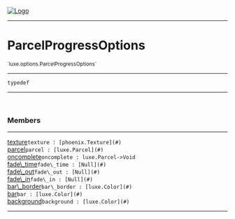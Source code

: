 
[![Logo](../../../images/logo.png)](../../../api/index.html)

---



<h1>ParcelProgressOptions</h1>
<small>`luxe.options.ParcelProgressOptions`</small>



---

`typedef`

---

&nbsp;
&nbsp;



<h3>Members</h3> <hr/><span class="member apipage">
                <a name="texture"><a class="lift" href="#texture">texture</a></a><code class="signature apipage">texture : [phoenix.Texture](#)</code><br/></span>
            <span class="small_desc_flat"></span><span class="member apipage">
                <a name="parcel"><a class="lift" href="#parcel">parcel</a></a><code class="signature apipage">parcel : [luxe.Parcel](#)</code><br/></span>
            <span class="small_desc_flat"></span><span class="member apipage">
                <a name="oncomplete"><a class="lift" href="#oncomplete">oncomplete</a></a><code class="signature apipage">oncomplete : luxe.Parcel-&gt;Void</code><br/></span>
            <span class="small_desc_flat"></span><span class="member apipage">
                <a name="fade_time"><a class="lift" href="#fade_time">fade\_time</a></a><code class="signature apipage">fade\_time : [Null](#)</code><br/></span>
            <span class="small_desc_flat"></span><span class="member apipage">
                <a name="fade_out"><a class="lift" href="#fade_out">fade\_out</a></a><code class="signature apipage">fade\_out : [Null](#)</code><br/></span>
            <span class="small_desc_flat"></span><span class="member apipage">
                <a name="fade_in"><a class="lift" href="#fade_in">fade\_in</a></a><code class="signature apipage">fade\_in : [Null](#)</code><br/></span>
            <span class="small_desc_flat"></span><span class="member apipage">
                <a name="bar_border"><a class="lift" href="#bar_border">bar\_border</a></a><code class="signature apipage">bar\_border : [luxe.Color](#)</code><br/></span>
            <span class="small_desc_flat"></span><span class="member apipage">
                <a name="bar"><a class="lift" href="#bar">bar</a></a><code class="signature apipage">bar : [luxe.Color](#)</code><br/></span>
            <span class="small_desc_flat"></span><span class="member apipage">
                <a name="background"><a class="lift" href="#background">background</a></a><code class="signature apipage">background : [luxe.Color](#)</code><br/></span>
            <span class="small_desc_flat"></span>







---

&nbsp;
&nbsp;
&nbsp;
&nbsp;